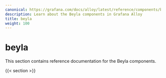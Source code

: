 ```yaml
---
canonical: https://grafana.com/docs/alloy/latest/reference/components/beyla/
description: Learn about the Beyla components in Grafana Alloy
title: beyla
weight: 100
---
```


# beyla

This section contains reference documentation for the Beyla components.

{{< section >}}

